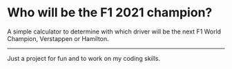 # Who will be the F1 2021 champion?
A simple calculator to determine with which driver will be the next F1 World Champion, Verstappen or Hamilton.

---

Just a project for fun and to work on my coding skills.
